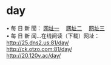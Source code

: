# day
&#8226; 每 日 新 聞：
<a href="http://25.dns2.us:81/day/" target="_blank">网址一</a>
　<a href="http://ck.otzo.com:81/day/" target="_blank">网址二</a>
　<a href="http://20.120v.ac/day/" target="_blank">网址三</a><br />
&#8226; 每 日 新 闻...在线阅读（下载）网址：<br />
  <a href="http://25.dns2.us:81/day/" target="_blank">http://25.dns2.us:81/day/</a><br />
  <a href="http://ck.otzo.com:81/day/" target="_blank">http://ck.otzo.com:81/day/</a><br />
  <a href="http://20.120v.ac/day/" target="_blank">http://20.120v.ac/day/</a><br />


